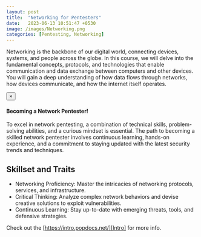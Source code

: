 ```yaml
---
layout: post
title:  "Networking for Pentesters"
date:   2023-06-13 10:51:47 +0530
image: /images/Networking.png
categories: [Pentesting, Networking]
---
```

Networking is the backbone of our digital world, connecting devices, systems, and people across the globe. In this course, we will delve into the fundamental concepts, protocols, and technologies that enable communication and data exchange between computers and other devices. 
You will gain a deep understanding of how data flows through networks, how devices communicate, and how the internet itself operates.

<div class="alert alert-dismissible alert-success">
  <button type="button" class="close" data-dismiss="alert">&times;</button>
  <h4>Becoming a Network Pentester!</h4>
  <p>To excel in network pentesting, a combination of technical skills, problem-solving abilities, and a curious mindset is essential. The path to becoming a skilled network pentester involves continuous learning, hands-on experience, and a commitment to staying updated with the latest security trends and techniques.</p>
</div>

## Skillset and Traits

- Networking Proficiency: Master the intricacies of networking protocols, services, and infrastructure.
- Critical Thinking: Analyze complex network behaviors and devise creative solutions to exploit vulnerabilities.
- Continuous Learning: Stay up-to-date with emerging threats, tools, and defensive strategies.

Check out the [https://intro.popdocs.net/][Intro] for more info.